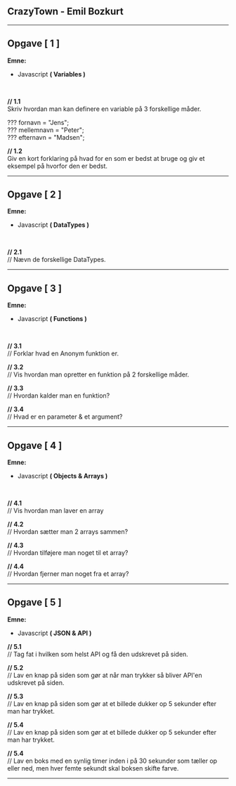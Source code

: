 ## **CrazyTown - Emil Bozkurt**
______________________________________________________________________

## **Opgave [ 1 ]**

 **Emne:**
 * Javascript **( Variables )**
 
 <br>

**// 1.1<br>**
Skriv hvordan man kan definere en variable på 3 forskellige måder.<br>

??? fornavn = "Jens"; <br>
??? mellemnavn = "Peter";<br>
??? efternavn = "Madsen";<br>

**// 1.2<br>**
Giv en kort forklaring på hvad for en som er bedst at bruge og giv et eksempel på hvorfor den er bedst.<br>
______________________________________________________________________

## **Opgave [ 2 ]**

 **Emne:**
 * Javascript **( DataTypes )**

 <br>
 
**// 2.1<br>**
// Nævn de forskellige DataTypes.<br>
______________________________________________________________________

## **Opgave [ 3 ]**

 **Emne:**
 * Javascript **( Functions )**

<br>

**// 3.1**<br>
// Forklar hvad en Anonym funktion er.


**// 3.2**<br>
// Vis hvordan man opretter en funktion på 2 forskellige måder.


**// 3.3**<br>
// Hvordan kalder man en funktion?


**// 3.4**<br>
// Hvad er en parameter & et argument?
______________________________________________________________________

## **Opgave [ 4 ]**

 **Emne:**
 * Javascript **( Objects & Arrays )**

 <br>

**// 4.1**<br>
// Vis hvordan man laver en array

**// 4.2**<br>
// Hvordan sætter man 2 arrays sammen?

**// 4.3**<br>
// Hvordan tilføjere man noget til et array?

**// 4.4**<br>
// Hvordan fjerner man noget fra et array?
______________________________________________________________________

## **Opgave [ 5 ]**

 **Emne:**
 * Javascript **( JSON & API )**

**// 5.1**<br>
// Tag fat i hvilken som helst API og få den udskrevet på siden.
 <br>

 **// 5.2**<br>
 // Lav en knap på siden som gør at når man trykker så bliver API'en udskrevet på siden.
 <br>

**// 5.3**<br>
// Lav en knap på siden som gør at et billede dukker op 5 sekunder efter man har trykket.
 <br>

**// 5.4**<br>
// Lav en knap på siden som gør at et billede dukker op 5 sekunder efter man har trykket.

**// 5.4**<br>
// Lav en boks med en synlig timer inden i på 30 sekunder som tæller op eller ned, men hver femte sekundt skal boksen skifte farve.

______________________________________________________________________
